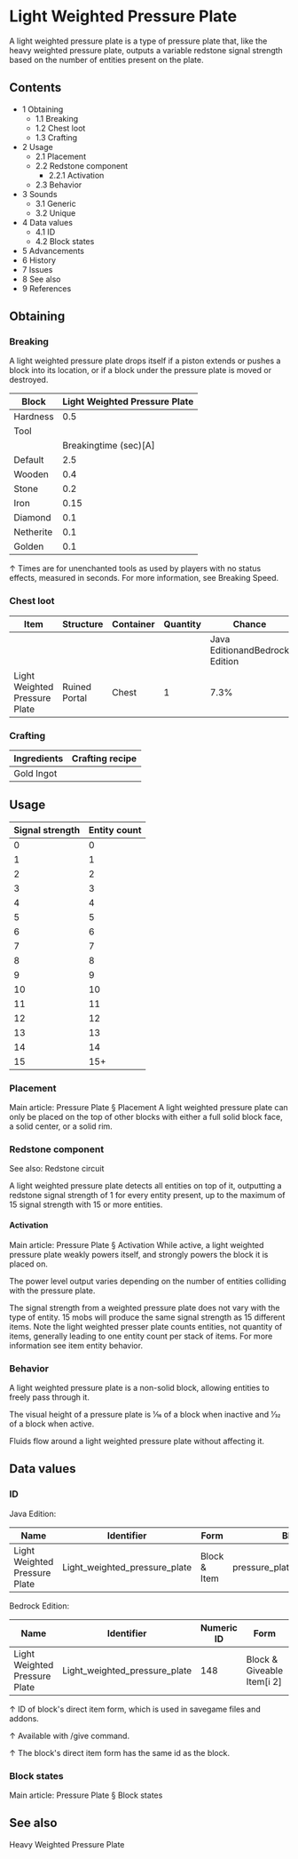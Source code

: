 # Light Weighted Pressure Plate
A light weighted pressure plate is a type of pressure plate that, like the heavy weighted pressure plate, outputs a variable redstone signal strength based on the number of entities present on the plate.

## Contents
- 1 Obtaining
	- 1.1 Breaking
	- 1.2 Chest loot
	- 1.3 Crafting
- 2 Usage
	- 2.1 Placement
	- 2.2 Redstone component
		- 2.2.1 Activation
	- 2.3 Behavior
- 3 Sounds
	- 3.1 Generic
	- 3.2 Unique
- 4 Data values
	- 4.1 ID
	- 4.2 Block states
- 5 Advancements
- 6 History
- 7 Issues
- 8 See also
- 9 References

## Obtaining
### Breaking
A light weighted pressure plate drops itself if a piston extends or pushes a block into its location, or if a block under the pressure plate is moved or destroyed.

| Block     | Light Weighted Pressure Plate |
|-----------|-------------------------------|
| Hardness  | 0.5                           |
| Tool      |                               |
|           | Breakingtime (sec)[A]         |
| Default   | 2.5                           |
| Wooden    | 0.4                           |
| Stone     | 0.2                           |
| Iron      | 0.15                          |
| Diamond   | 0.1                           |
| Netherite | 0.1                           |
| Golden    | 0.1                           |


↑ Times are for unenchanted tools as used by players with no status effects, measured in seconds. For more information, see Breaking Speed.


### Chest loot
| Item                          | Structure     | Container | Quantity | Chance                         |
|-------------------------------|---------------|-----------|----------|--------------------------------|
|                               |               |           |          | Java EditionandBedrock Edition |
| Light Weighted Pressure Plate | Ruined Portal | Chest     | 1        | 7.3%                           |

### Crafting
| Ingredients | Crafting recipe |
|-------------|-----------------|
| Gold Ingot  |                 |

## Usage
| Signal strength | Entity count |
|-----------------|--------------|
| 0               | 0            |
| 1               | 1            |
| 2               | 2            |
| 3               | 3            |
| 4               | 4            |
| 5               | 5            |
| 6               | 6            |
| 7               | 7            |
| 8               | 8            |
| 9               | 9            |
| 10              | 10           |
| 11              | 11           |
| 12              | 12           |
| 13              | 13           |
| 14              | 14           |
| 15              | 15+          |

### Placement
Main article: Pressure Plate § Placement
A light weighted pressure plate can only be placed on the top of other blocks with either a full solid block face, a solid center, or a solid rim.

### Redstone component
See also: Redstone circuit

A light weighted pressure plate detects all entities on top of it, outputting a redstone signal strength of 1 for every entity present, up to the maximum of 15 signal strength with 15 or more entities.

#### Activation
Main article: Pressure Plate § Activation
While active, a light weighted pressure plate weakly powers itself, and strongly powers the block it is placed on.

The power level output varies depending on the number of entities colliding with the pressure plate.

The signal strength from a weighted pressure plate does not vary with the type of entity. 15 mobs will produce the same signal strength as 15 different items. Note the light weighted presser plate counts entities, not quantity of items, generally leading to one entity count per stack of items. For more information see  item entity behavior.

### Behavior
A light weighted pressure plate is a non-solid block, allowing entities to freely pass through it.

The visual height of a pressure plate is 1⁄16 of a block when inactive and 1⁄32 of a block when active.

Fluids flow around a light weighted pressure plate without affecting it.

## Data values
### ID
Java Edition:

| Name                          | Identifier                    | Form         | Block tags                        | Translation key                               |
|-------------------------------|-------------------------------|--------------|-----------------------------------|-----------------------------------------------|
| Light Weighted Pressure Plate | Light_weighted_pressure_plate | Block & Item | pressure_plateswall_post_override | block.minecraft.Light_weighted_pressure_plate |

Bedrock Edition:

| Name                          | Identifier                    | Numeric ID | Form                       | Item ID[i 1]   | Translation key                         |
|-------------------------------|-------------------------------|------------|----------------------------|----------------|-----------------------------------------|
| Light Weighted Pressure Plate | Light_weighted_pressure_plate | 148        | Block & Giveable Item[i 2] | Identical[i 3] | tile.Light_weighted_pressure_plate.name |


↑ ID of block's direct item form, which is used in savegame files and addons.

↑ Available with /give command.

↑ The block's direct item form has the same id as the block.


### Block states
Main article: Pressure Plate § Block states
## See also
Heavy Weighted Pressure Plate


